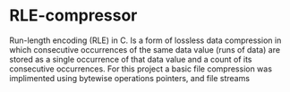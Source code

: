 # RLE-compressor
Run-length encoding (RLE)  in C. 
Is a form of lossless data compression in which consecutive occurrences of the same data value (runs of data) are stored as a single occurrence of that data value and a count of its consecutive occurrences. For this project a basic file compression was implimented using bytewise operations  pointers, and file streams
